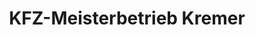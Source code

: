 ---
title: "KFZ-Meisterbetrieb Kremer"
url: /blankenhagen/kfz-meisterbetrieb-kremer/
shop: Autowerkstatt
---
